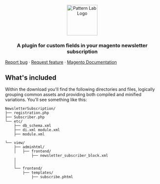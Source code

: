 <p align="center">
  <a href="https://jannisbrandt.de/">
  <img src='http://jannisbrandt.de/jb-logo.png' width="100" alt="Pattern Lab Logo" style="max-width: 100%;" />
  </a>
</p>

<h3 align="center">A plugin for custom fields in your magento newsletter subscription </h3>

<p align="center">
 
  
  <a href="mailto:sayhello@jannisbrandt.de">Report bug</a>
  ·
  <a href="mailto:sayhello@jannisbrandt.de">Request feature</a>
  ·
  <a href="https://devdocs.magento.com/">Magento Documentation</a>
  </p>


## What's included

Within the download you'll find the following directories and files, logically grouping common assets and providing both compiled and minified variations. You'll see something like this:

```text
NewsletterSubscription/
├── registration.php	
├── Subscriber.php	
└── etc/
	├── db_schema.xml
	├── di.xml module.xml
	├── module.xml
        
└── view/
    ├── adminhtml/
    │   ├── frontend/
    		├── newsletter_subscriber_block.xml
    │  
    │ 
    └── frontend/
        ├── templates/
        	├── subscribe.phtml
        

```
